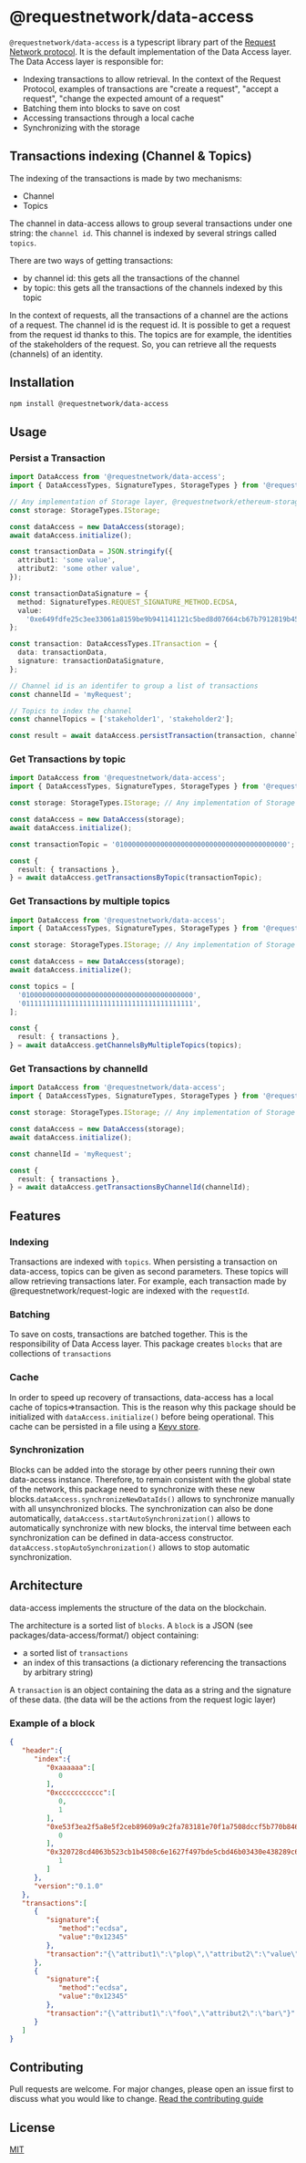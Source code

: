 # @requestnetwork/data-access

`@requestnetwork/data-access` is a typescript library part of the [Request Network protocol](https://github.com/RequestNetwork/requestNetwork).
It is the default implementation of the Data Access layer. The Data Access layer is responsible for:

- Indexing transactions to allow retrieval. In the context of the Request Protocol, examples of transactions are "create a request", "accept a request", "change the expected amount of a request"
- Batching them into blocks to save on cost
- Accessing transactions through a local cache
- Synchronizing with the storage

## Transactions indexing (Channel & Topics)

The indexing of the transactions is made by two mechanisms:

- Channel
- Topics

The channel in data-access allows to group several transactions under one string: the `channel id`.
This channel is indexed by several strings called `topics`.

There are two ways of getting transactions:

- by channel id: this gets all the transactions of the channel
- by topic: this gets all the transactions of the channels indexed by this topic

In the context of requests, all the transactions of a channel are the actions of a request.
The channel id is the request id. It is possible to get a request from the request id thanks to this.
The topics are for example, the identities of the stakeholders of the request. So, you can retrieve all the requests (channels) of an identity.

## Installation

```bash
npm install @requestnetwork/data-access
```

## Usage

### Persist a Transaction

```typescript
import DataAccess from '@requestnetwork/data-access';
import { DataAccessTypes, SignatureTypes, StorageTypes } from '@requestnetwork/types';

// Any implementation of Storage layer, @requestnetwork/ethereum-storage for example
const storage: StorageTypes.IStorage;

const dataAccess = new DataAccess(storage);
await dataAccess.initialize();

const transactionData = JSON.stringify({
  attribut1: 'some value',
  attribut2: 'some other value',
});

const transactionDataSignature = {
  method: SignatureTypes.REQUEST_SIGNATURE_METHOD.ECDSA,
  value:
    '0xe649fdfe25c3ee33061a8159be9b941141121c5bed8d07664cb67b7912819b4539841a206636c190178ac58978926dad1fe3637a10b656705b71bda5e187510c1b',
};

const transaction: DataAccessTypes.ITransaction = {
  data: transactionData,
  signature: transactionDataSignature,
};

// Channel id is an identifer to group a list of transactions
const channelId = 'myRequest';

// Topics to index the channel
const channelTopics = ['stakeholder1', 'stakeholder2'];

const result = await dataAccess.persistTransaction(transaction, channelId, channelTopics);
```

### Get Transactions by topic

```typescript
import DataAccess from '@requestnetwork/data-access';
import { DataAccessTypes, SignatureTypes, StorageTypes } from '@requestnetwork/types';

const storage: StorageTypes.IStorage; // Any implementation of Storage layer, @requestnetwork/ethereum-storage for example

const dataAccess = new DataAccess(storage);
await dataAccess.initialize();

const transactionTopic = '010000000000000000000000000000000000000000';

const {
  result: { transactions },
} = await dataAccess.getTransactionsByTopic(transactionTopic);
```

### Get Transactions by multiple topics

```typescript
import DataAccess from '@requestnetwork/data-access';
import { DataAccessTypes, SignatureTypes, StorageTypes } from '@requestnetwork/types';

const storage: StorageTypes.IStorage; // Any implementation of Storage layer, @requestnetwork/ethereum-storage for example

const dataAccess = new DataAccess(storage);
await dataAccess.initialize();

const topics = [
  '010000000000000000000000000000000000000000',
  '011111111111111111111111111111111111111111',
];

const {
  result: { transactions },
} = await dataAccess.getChannelsByMultipleTopics(topics);
```

### Get Transactions by channelId

```typescript
import DataAccess from '@requestnetwork/data-access';
import { DataAccessTypes, SignatureTypes, StorageTypes } from '@requestnetwork/types';

const storage: StorageTypes.IStorage; // Any implementation of Storage layer, @requestnetwork/ethereum-storage for example

const dataAccess = new DataAccess(storage);
await dataAccess.initialize();

const channelId = 'myRequest';

const {
  result: { transactions },
} = await dataAccess.getTransactionsByChannelId(channelId);
```

## Features

### Indexing

Transactions are indexed with `topics`. When persisting a transaction on data-access, topics can be given as second parameters. These topics will allow retrieving transactions later. For example, each transaction made by @requestnetwork/request-logic are indexed with the `requestId`.

### Batching

To save on costs, transactions are batched together. This is the responsibility of Data Access layer. This package creates `blocks` that are collections of `transactions`

### Cache

In order to speed up recovery of transactions, data-access has a local cache of topics=>transaction. This is the reason why this package should be initialized with `dataAccess.initialize()` before being operational. This cache can be persisted in a file using a [Keyv store](https://github.com/lukechilds/keyv#official-storage-adapters).

### Synchronization

Blocks can be added into the storage by other peers running their own data-access instance. Therefore, to remain consistent with the global state of the network, this package need to synchronize with these new blocks.`dataAccess.synchronizeNewDataIds()` allows to synchronize manually with all unsynchronized blocks. The synchronization can also be done automatically, `dataAccess.startAutoSynchronization()` allows to automatically synchronize with new blocks, the interval time between each synchronization can be defined in data-access constructor. `dataAccess.stopAutoSynchronization()` allows to stop automatic synchronization.

## Architecture

data-access implements the structure of the data on the blockchain.

The architecture is a sorted list of `blocks`. A `block` is a JSON (see packages/data-access/format/) object containing:

- a sorted list of `transactions`
- an index of this transactions (a dictionary referencing the transactions by arbitrary string)

A `transaction` is an object containing the data as a string and the signature of these data. (the data will be the actions from the request logic layer)

### Example of a block

```JSON
{
   "header":{
      "index":{
         "0xaaaaaa":[
            0
         ],
         "0xccccccccccc":[
            0,
            1
         ],
         "0xe53f3ea2f5a8e5f2ceb89609a9c2fa783181e70f1a7508dccf5b770b846a6a8d":[
            0
         ],
         "0x320728cd4063b523cb1b4508c6e1627f497bde5cbd46b03430e438289c6e1d23":[
            1
         ]
      },
      "version":"0.1.0"
   },
   "transactions":[
      {
         "signature":{
            "method":"ecdsa",
            "value":"0x12345"
         },
         "transaction":"{\"attribut1\":\"plop\",\"attribut2\":\"value\"}"
      },
      {
         "signature":{
            "method":"ecdsa",
            "value":"0x12345"
         },
         "transaction":"{\"attribut1\":\"foo\",\"attribut2\":\"bar\"}"
      }
   ]
}
```

## Contributing

Pull requests are welcome. For major changes, please open an issue first to discuss what you would like to change.
[Read the contributing guide](/CONTRIBUTING.md)

## License

[MIT](/LICENSE)

